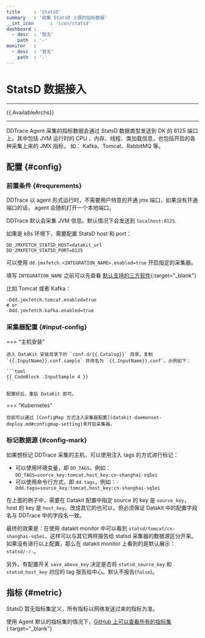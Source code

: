 ```yaml
---
title     : 'StatsD'
summary   : '收集 StatsD 上报的指标数据'
__int_icon      : 'icon/statsd'
dashboard :
  - desc  : '暂无'
    path  : '-'
monitor   :
  - desc  : '暂无'
    path  : '-'
---
```


<!-- markdownlint-disable MD025 -->
# StatsD 数据接入
<!-- markdownlint-enable -->

---

{{.AvailableArchs}}

---

DDTrace Agent 采集的指标数据会通过 StatsD 数据类型发送到 DK 的 8125 端口上。其中包括 JVM 运行时的 CPU 、内存、线程、类加载信息，也包括开启的各种采集上来的 JMX 指标， 如： Kafka、Tomcat、RabbitMQ 等。

## 配置 {#config}

### 前置条件 {#requrements}

DDTrace 以 agent 形式运行时，不需要用户特意的开通 jmx 端口，如果没有开通端口的话， agent 会随机打开一个本地端口。

DDTrace 默认会采集 JVM 信息。默认情况下会发送到 `localhost:8125`.

如果是 k8s 环境下，需要配置 StatsD host 和 port：

```shell
DD_JMXFETCH_STATSD_HOST=datakit_url
DD_JMXFETCH_STATSD_PORT=8125
```

可以使用 `dd.jmxfetch.<INTEGRATION_NAME>.enabled=true` 开启指定的采集器。

填写 `INTEGRATION_NAME` 之前可以先查看 [默认支持的三方软件](https://docs.datadoghq.com/integrations/){:target="_blank"}

比如 Tomcat 或者 Kafka：

```shell
-Ddd.jmxfetch.tomcat.enabled=true
# or
-Ddd.jmxfetch.kafka.enabled=true
```

### 采集器配置 {#input-config}

<!-- markdownlint-disable MD046 -->
=== "主机安装"

    进入 DataKit 安装目录下的 `conf.d/{{.Catalog}}` 目录，复制 `{{.InputName}}.conf.sample` 并命名为 `{{.InputName}}.conf`。示例如下：
    
    ```toml
    {{ CodeBlock .InputSample 4 }}
    ```
    
    配置好后，重启 DataKit 即可。

=== "Kubernetes"

    目前可以通过 [ConfigMap 方式注入采集器配置](datakit-daemonset-deploy.md#configmap-setting)来开启采集器。
<!-- markdownlint-enable -->

### 标记数据源 {#config-mark}

如果想标记 DDTrace 采集的主机，可以使用注入 tags 的方式进行标记：

- 可以使用环境变量，即 `DD_TAGS`，例如：`DD_TAGS=source_key:tomcat,host_key:cn-shanghai-sq5ei`
- 可以使用命令行方式，即 `dd.tags`，例如：`-Ddd.tags=source_key:tomcat,host_key:cn-shanghai-sq5ei`

在上面的例子中，需要在 Datakit 配置中指定 source 的 key 是 `source_key`，host 的 key 是 `host_key`。改成其它的也可以，但必须保证 Datakit 中的配置字段名与 DDTrace 中的字段名一致。

最终的效果是：在使用 datakit monitor 中可以看到 `statsd/tomcat/cn-shanghai-sq5ei`，这样可以与其它两样报告给 statsd 采集器的数据源区分开来。如果没有进行以上配置，那么在 datakit monitor 上看到的是默认展示：`statsd/-/-`。

另外，有配置开关 `save_above_key` 决定是否将 `statsd_source_key` 和 `statsd_host_key` 对应的 tag 报告给中心。默认不报告(`false`)。

## 指标 {#metric}

StatsD 暂无指标集定义，所有指标以网络发送过来的指标为准。

使用 Agent 默认的指标集的情况下，[GitHub 上可以查看所有的指标集](https://docs.datadoghq.com/integrations/){:target="_blank"}
